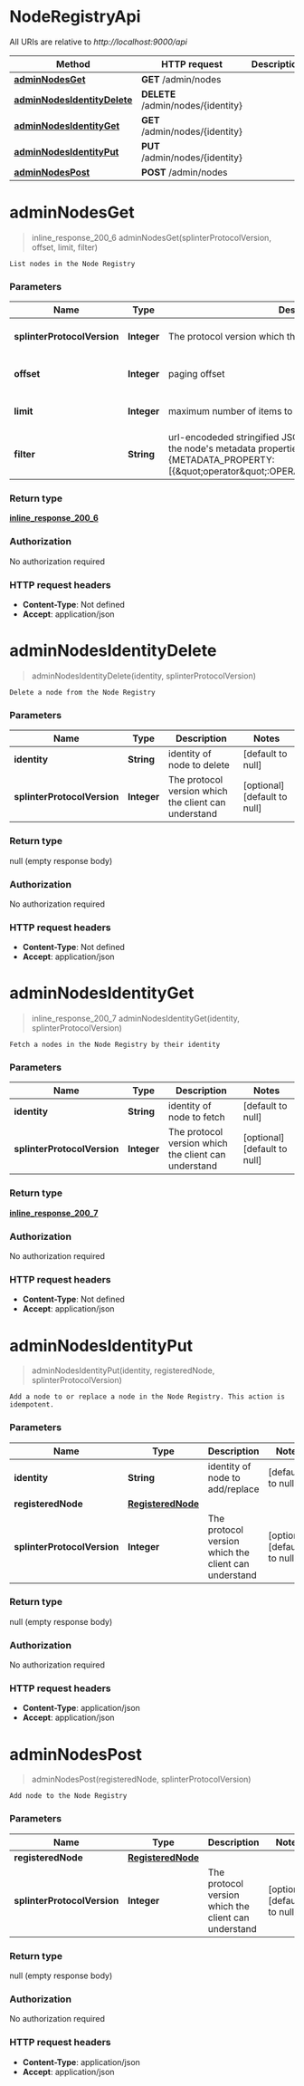 # NodeRegistryApi

All URIs are relative to *http://localhost:9000/api*

Method | HTTP request | Description
------------- | ------------- | -------------
[**adminNodesGet**](NodeRegistryApi.md#adminNodesGet) | **GET** /admin/nodes | 
[**adminNodesIdentityDelete**](NodeRegistryApi.md#adminNodesIdentityDelete) | **DELETE** /admin/nodes/{identity} | 
[**adminNodesIdentityGet**](NodeRegistryApi.md#adminNodesIdentityGet) | **GET** /admin/nodes/{identity} | 
[**adminNodesIdentityPut**](NodeRegistryApi.md#adminNodesIdentityPut) | **PUT** /admin/nodes/{identity} | 
[**adminNodesPost**](NodeRegistryApi.md#adminNodesPost) | **POST** /admin/nodes | 


<a name="adminNodesGet"></a>
# **adminNodesGet**
> inline_response_200_6 adminNodesGet(splinterProtocolVersion, offset, limit, filter)



    List nodes in the Node Registry

### Parameters

Name | Type | Description  | Notes
------------- | ------------- | ------------- | -------------
 **splinterProtocolVersion** | **Integer**| The protocol version which the client can understand | [optional] [default to null]
 **offset** | **Integer**| paging offset | [optional] [default to 0]
 **limit** | **Integer**| maximum number of items to return (max 100) | [optional] [default to 100]
 **filter** | **String**| url-encodeded stringified JSON containing property filters on the node&#39;s metadata properties in the format   {METADATA_PROPERTY:[{\&quot;operator\&quot;:OPERATOR,\&quot;value\&quot;:VALUE}]}  | [optional] [default to null]

### Return type

[**inline_response_200_6**](/Models/inline_response_200_6.md)

### Authorization

No authorization required

### HTTP request headers

- **Content-Type**: Not defined
- **Accept**: application/json

<a name="adminNodesIdentityDelete"></a>
# **adminNodesIdentityDelete**
> adminNodesIdentityDelete(identity, splinterProtocolVersion)



    Delete a node from the Node Registry

### Parameters

Name | Type | Description  | Notes
------------- | ------------- | ------------- | -------------
 **identity** | **String**| identity of node to delete | [default to null]
 **splinterProtocolVersion** | **Integer**| The protocol version which the client can understand | [optional] [default to null]

### Return type

null (empty response body)

### Authorization

No authorization required

### HTTP request headers

- **Content-Type**: Not defined
- **Accept**: application/json

<a name="adminNodesIdentityGet"></a>
# **adminNodesIdentityGet**
> inline_response_200_7 adminNodesIdentityGet(identity, splinterProtocolVersion)



    Fetch a nodes in the Node Registry by their identity

### Parameters

Name | Type | Description  | Notes
------------- | ------------- | ------------- | -------------
 **identity** | **String**| identity of node to fetch | [default to null]
 **splinterProtocolVersion** | **Integer**| The protocol version which the client can understand | [optional] [default to null]

### Return type

[**inline_response_200_7**](/Models/inline_response_200_7.md)

### Authorization

No authorization required

### HTTP request headers

- **Content-Type**: Not defined
- **Accept**: application/json

<a name="adminNodesIdentityPut"></a>
# **adminNodesIdentityPut**
> adminNodesIdentityPut(identity, registeredNode, splinterProtocolVersion)



    Add a node to or replace a node in the Node Registry. This action is idempotent.

### Parameters

Name | Type | Description  | Notes
------------- | ------------- | ------------- | -------------
 **identity** | **String**| identity of node to add/replace | [default to null]
 **registeredNode** | [**RegisteredNode**](/Models/RegisteredNode.md)|  |
 **splinterProtocolVersion** | **Integer**| The protocol version which the client can understand | [optional] [default to null]

### Return type

null (empty response body)

### Authorization

No authorization required

### HTTP request headers

- **Content-Type**: application/json
- **Accept**: application/json

<a name="adminNodesPost"></a>
# **adminNodesPost**
> adminNodesPost(registeredNode, splinterProtocolVersion)



    Add node to the Node Registry

### Parameters

Name | Type | Description  | Notes
------------- | ------------- | ------------- | -------------
 **registeredNode** | [**RegisteredNode**](/Models/RegisteredNode.md)|  |
 **splinterProtocolVersion** | **Integer**| The protocol version which the client can understand | [optional] [default to null]

### Return type

null (empty response body)

### Authorization

No authorization required

### HTTP request headers

- **Content-Type**: application/json
- **Accept**: application/json

